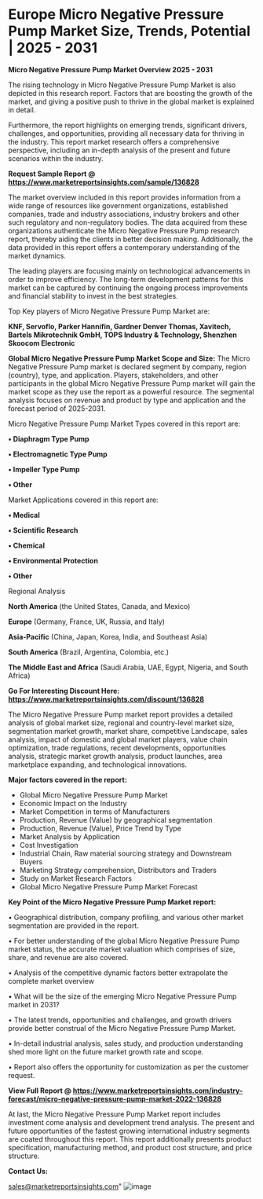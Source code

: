 # Europe Micro Negative Pressure Pump Market Size, Trends, Potential | 2025 - 2031

<Strong> Micro Negative Pressure Pump Market Overview 2025 - 2031</strong>

The rising technology in Micro Negative Pressure Pump Market is also depicted in this research report. Factors that are boosting the growth of the market, and giving a positive push to thrive in the global market is explained in detail.

Furthermore, the report highlights on emerging trends, significant drivers, challenges, and opportunities, providing all necessary data for thriving in the industry. This report market research offers a comprehensive perspective, including an in-depth analysis of the present and future scenarios within the industry.

<strong>Request Sample Report @ <a href=https://www.marketreportsinsights.com/sample/136828>https://www.marketreportsinsights.com/sample/136828</a></strong>

The market overview included in this report provides information from a wide range of resources like government organizations, established companies, trade and industry associations, industry brokers and other such regulatory and non-regulatory bodies. The data acquired from these organizations authenticate the Micro Negative Pressure Pump research report, thereby aiding the clients in better decision making. Additionally, the data provided in this report offers a contemporary understanding of the market dynamics.

The leading players are focusing mainly on technological advancements in order to improve efficiency. The long-term development patterns for this market can be captured by continuing the ongoing process improvements and financial stability to invest in the best strategies.

Top Key players of Micro Negative Pressure Pump Market are:

<strong>KNF, Servoflo, Parker Hannifin, Gardner Denver Thomas, Xavitech, Bartels Mikrotechnik GmbH, TOPS Industry & Technology, Shenzhen Skoocom Electronic</strong>

<strong><b>Global Micro Negative Pressure Pump Market Scope and Size:</b></strong>
The Micro Negative Pressure Pump market is declared segment by company, region (country), type, and application. Players, stakeholders, and other participants in the global Micro Negative Pressure Pump market will gain the market scope as they use the report as a powerful resource. The segmental analysis focuses on revenue and product by type and application and the forecast period of 2025-2031.

Micro Negative Pressure Pump Market Types covered in this report are:

<strong>• Diaphragm Type Pump

• Electromagnetic Type Pump

• Impeller Type Pump

• Other</strong>

Market Applications covered in this report are:

<strong>• Medical

• Scientific Research

• Chemical

• Environmental Protection

• Other</strong> 

Regional Analysis

<strong>North America</strong> (the United States, Canada, and Mexico)

<strong>Europe</strong> (Germany, France, UK, Russia, and Italy)

<strong>Asia-Pacific</strong> (China, Japan, Korea, India, and Southeast Asia)

<strong>South America</strong> (Brazil, Argentina, Colombia, etc.)

<strong>The Middle East and Africa</strong> (Saudi Arabia, UAE, Egypt, Nigeria, and South Africa)

<strong>Go For Interesting Discount Here: <a href=https://www.marketreportsinsights.com/discount/136828>https://www.marketreportsinsights.com/discount/136828</a></strong>

The Micro Negative Pressure Pump market report provides a detailed analysis of global market size, regional and country-level market size, segmentation market growth, market share, competitive Landscape, sales analysis, impact of domestic and global market players, value chain optimization, trade regulations, recent developments, opportunities analysis, strategic market growth analysis, product launches, area marketplace expanding, and technological innovations.

<strong><b>Major factors covered in the report:</b></strong>
<ul>
  <li>Global Micro Negative Pressure Pump Market </li>
  <li>Economic Impact on the Industry</li>
  <li>Market Competition in terms of Manufacturers</li>
  <li>Production, Revenue (Value) by geographical segmentation</li>
  <li>Production, Revenue (Value), Price Trend by Type</li>
  <li>Market Analysis by Application</li>
  <li>Cost Investigation</li>
  <li>Industrial Chain, Raw material sourcing strategy and Downstream Buyers</li>
  <li>Marketing Strategy comprehension, Distributors and Traders</li>
  <li>Study on Market Research Factors</li>
  <li>Global Micro Negative Pressure Pump Market Forecast</li>
</ul>

<strong><b>Key Point of the Micro Negative Pressure Pump Market report:</b></strong>

• Geographical distribution, company profiling, and various other market segmentation are provided in the report.

• For better understanding of the global Micro Negative Pressure Pump market status, the accurate market valuation which comprises of size, share, and revenue are also covered.

• Analysis of the competitive dynamic factors better extrapolate the complete market overview

• What will be the size of the emerging Micro Negative Pressure Pump market in 2031?

• The latest trends, opportunities and challenges, and growth drivers provide better construal of the Micro Negative Pressure Pump Market.

• In-detail industrial analysis, sales study, and production understanding shed more light on the future market growth rate and scope.

• Report also offers the opportunity for customization as per the customer request.

<strong><b>View Full Report @ <a href=https://www.marketreportsinsights.com/industry-forecast/micro-negative-pressure-pump-market-2022-136828>https://www.marketreportsinsights.com/industry-forecast/micro-negative-pressure-pump-market-2022-136828</a></b></strong>


At last, the Micro Negative Pressure Pump Market report includes investment come analysis and development trend analysis. The present and future opportunities of the fastest growing international industry segments are coated throughout this report. This report additionally presents product specification, manufacturing method, and product cost structure, and price structure.

<strong>Contact Us:</strong>

sales@marketreportsinsights.com"
![image](https://github.com/user-attachments/assets/d30b6f40-4eaf-4a0c-b1ab-c725321770a8)
